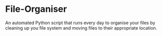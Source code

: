 # File-Organiser
An automated Python script that runs every day to organise your files by cleaning up you file system and moving files to their appropriate location.


